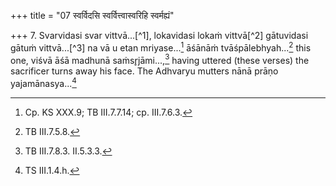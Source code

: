 +++
title = "07 स्वर्विदसि स्वर्वित्त्वास्वरिहि स्वर्मह्यं"

+++
7. Svarvidasi svar vittvā...[^1], lokavidasi lokaṁ vittvā[^2] gātuvidasi gātuṁ vittvā...[^3] na vā u etan mriyase...[^4]  āśānāṁ tvāśpālebhyah...[^5] this one, viśvā āśā madhunā saṁsr̥jāmi...,[^6] having uttered (these verses) the sacrificer turns away his face. The Adhvaryu mutters nānā prāṇo yajamānasya...[^7]  


[^1-3]: MS. I.2.15.  

[^4]: Cp. KS XXX.9; TB III.7.7.14; cp. III.7.6.3.   

[^5]: TB III.7.5.8.  

[^6]: TB III.7.8.3. II.5.3.3.  

[^7]: TS III.1.4.h.  
